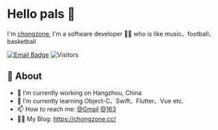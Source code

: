 # Hello pals 👋

I'm [chongzone](https://github.com/chongzone/chongzone), I'm a software developer 👨‍💻 who is like music、football、basketball

[![Email Badge](https://img.shields.io/badge/-Email-c14438?style=flat-square&logo=Mail.Ru&logoColor=white&link=mailto:chongzone@163.com)](mailto:chongzone@163.com)
![Visitors](https://visitor-badge.laobi.icu/badge?page_id=chongzone)

## 🧐 About

- 🔭 I’m currently working on Hangzhou, China
- 🌱 I’m currently learning Object-C、Swift、Flutter、Vue etc.
- 📫 How to reach me: [@Gmail](kchongzone@gmail.com) [@163](mailto:chongzone@163.com)
- 👨‍💻 My Blog: https://chongzone.cc/
